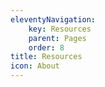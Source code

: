 ```yaml
---
eleventyNavigation:
    key: Resources
    parent: Pages
    order: 8
title: Resources
icon: About
---
```


